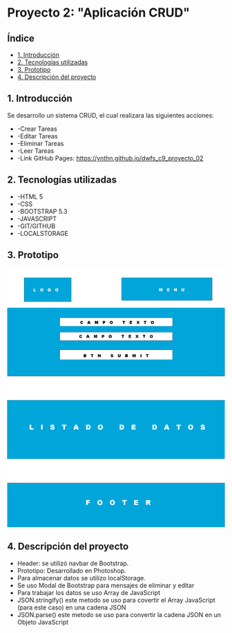 # Proyecto 2: "Aplicación CRUD"

## Índice
* [1. Introducción](#1-introducción)
* [2. Tecnologías utilizadas](#2-tecnologías-utilizadas)
* [3. Prototipo](#3-prototipo)
* [4. Descripción del proyecto](#4-descripción-del-proyecto)

## 1. Introducción
Se desarrollo un sistema CRUD, el cual realizara las siguientes acciones:
* -Crear Tareas
* -Editar Tareas
* -Eliminar Tareas
* -Leer Tareas
* -Link GitHub Pages: https://ynthn.github.io/dwfs_c9_proyecto_02

## 2. Tecnologías utilizadas
* -HTML 5
* -CSS
* -BOOTSTRAP 5.3
* -JAVASCRIPT
* -GIT/GITHUB
* -LOCALSTORAGE

## 3. Prototipo
![Prototipo](/img/prototipo.jpg)

## 4. Descripción del proyecto
* Header: se utilizó navbar de Bootstrap.
* Prototipo: Desarrollado en Photoshop.
* Para almacenar datos se utilizo localStorage.
* Se uso Modal de Bootstrap para mensajes de eliminar y editar
* Para trabajar los datos se uso Array de JavaScript
* JSON.stringify() este metodo se uso para covertir el Array JavaScript (para este caso) en una cadena JSON
* JSON.parse() este metodo se uso para convertir la cadena JSON en un Objeto JavaScript